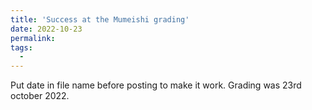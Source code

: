 ```yaml
---
title: 'Success at the Mumeishi grading'
date: 2022-10-23
permalink: 
tags:
  - 
---
```


Put date in file name before posting to make it work.
Grading was 23rd october 2022.